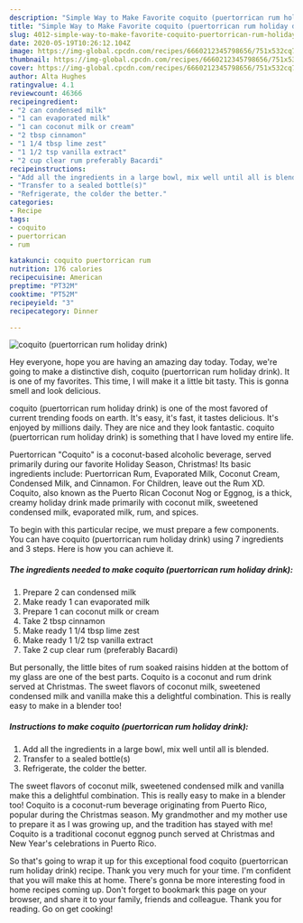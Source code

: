 ```yaml
---
description: "Simple Way to Make Favorite coquito (puertorrican rum holiday drink)"
title: "Simple Way to Make Favorite coquito (puertorrican rum holiday drink)"
slug: 4012-simple-way-to-make-favorite-coquito-puertorrican-rum-holiday-drink
date: 2020-05-19T10:26:12.104Z
image: https://img-global.cpcdn.com/recipes/6660212345798656/751x532cq70/coquito-puertorrican-rum-holiday-drink-recipe-main-photo.jpg
thumbnail: https://img-global.cpcdn.com/recipes/6660212345798656/751x532cq70/coquito-puertorrican-rum-holiday-drink-recipe-main-photo.jpg
cover: https://img-global.cpcdn.com/recipes/6660212345798656/751x532cq70/coquito-puertorrican-rum-holiday-drink-recipe-main-photo.jpg
author: Alta Hughes
ratingvalue: 4.1
reviewcount: 46366
recipeingredient:
- "2 can condensed milk"
- "1 can evaporated milk"
- "1 can coconut milk or cream"
- "2 tbsp cinnamon"
- "1 1/4 tbsp lime zest"
- "1 1/2 tsp vanilla extract"
- "2 cup clear rum preferably Bacardi"
recipeinstructions:
- "Add all the ingredients in a large bowl, mix well until all is blended."
- "Transfer to a sealed bottle(s)"
- "Refrigerate, the colder the better."
categories:
- Recipe
tags:
- coquito
- puertorrican
- rum

katakunci: coquito puertorrican rum 
nutrition: 176 calories
recipecuisine: American
preptime: "PT32M"
cooktime: "PT52M"
recipeyield: "3"
recipecategory: Dinner

---
```



![coquito (puertorrican rum holiday drink)](https://img-global.cpcdn.com/recipes/6660212345798656/751x532cq70/coquito-puertorrican-rum-holiday-drink-recipe-main-photo.jpg)

Hey everyone, hope you are having an amazing day today. Today, we're going to make a distinctive dish, coquito (puertorrican rum holiday drink). It is one of my favorites. This time, I will make it a little bit tasty. This is gonna smell and look delicious.

coquito (puertorrican rum holiday drink) is one of the most favored of current trending foods on earth. It's easy, it's fast, it tastes delicious. It's enjoyed by millions daily. They are nice and they look fantastic. coquito (puertorrican rum holiday drink) is something that I have loved my entire life.

Puertorrican &#34;Coquito&#34; is a coconut-based alcoholic beverage, served primarily during our favorite Holiday Season, Christmas! Its basic ingredients include: Puertorrican Rum, Evaporated Milk, Coconut Cream, Condensed Milk, and Cinnamon. For Children, leave out the Rum XD. Coquito, also known as the Puerto Rican Coconut Nog or Eggnog, is a thick, creamy holiday drink made primarily with coconut milk, sweetened condensed milk, evaporated milk, rum, and spices.


To begin with this particular recipe, we must prepare a few components. You can have coquito (puertorrican rum holiday drink) using 7 ingredients and 3 steps. Here is how you can achieve it.

<!--inarticleads1-->

##### The ingredients needed to make coquito (puertorrican rum holiday drink):

1. Prepare 2 can condensed milk
1. Make ready 1 can evaporated milk
1. Prepare 1 can coconut milk or cream
1. Take 2 tbsp cinnamon
1. Make ready 1 1/4 tbsp lime zest
1. Make ready 1 1/2 tsp vanilla extract
1. Take 2 cup clear rum (preferably Bacardi)


But personally, the little bites of rum soaked raisins hidden at the bottom of my glass are one of the best parts. Coquito is a coconut and rum drink served at Christmas. The sweet flavors of coconut milk, sweetened condensed milk and vanilla make this a delightful combination. This is really easy to make in a blender too! 

<!--inarticleads2-->

##### Instructions to make coquito (puertorrican rum holiday drink):

1. Add all the ingredients in a large bowl, mix well until all is blended.
1. Transfer to a sealed bottle(s)
1. Refrigerate, the colder the better.


The sweet flavors of coconut milk, sweetened condensed milk and vanilla make this a delightful combination. This is really easy to make in a blender too! Coquito is a coconut-rum beverage originating from Puerto Rico, popular during the Christmas season. My grandmother and my mother use to prepare it as I was growing up, and the tradition has stayed with me! Coquito is a traditional coconut eggnog punch served at Christmas and New Year&#39;s celebrations in Puerto Rico. 

So that's going to wrap it up for this exceptional food coquito (puertorrican rum holiday drink) recipe. Thank you very much for your time. I'm confident that you will make this at home. There's gonna be more interesting food in home recipes coming up. Don't forget to bookmark this page on your browser, and share it to your family, friends and colleague. Thank you for reading. Go on get cooking!
